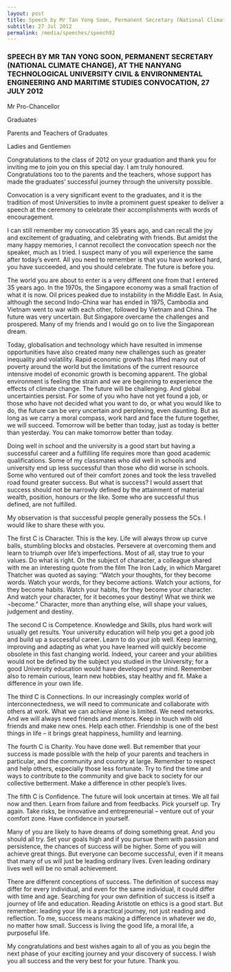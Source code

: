 ```yaml
---
layout: post
title: Speech by Mr Tan Yong Soon, Permanent Secretary (National Climate Change), at the Nanyang Technological University Civil & Environmental Engineering and Maritime Studies Convocation, 27 July 2012
subtitle: 27 Jul 2012
permalink: /media/speeches/speech92
---
```


### SPEECH BY MR TAN YONG SOON, PERMANENT SECRETARY (NATIONAL CLIMATE CHANGE), AT THE NANYANG TECHNOLOGICAL UNIVERSITY CIVIL & ENVIRONMENTAL ENGINEERING AND MARITIME STUDIES CONVOCATION, 27 JULY 2012

Mr Pro-Chancellor

Graduates

Parents and Teachers of Graduates

Ladies and Gentlemen

Congratulations to the class of 2012 on your graduation and thank you for inviting me to join you on this special day. I am truly honoured. Congratulations too to the parents and the teachers, whose support has made the graduates’ successful journey through the university possible.

Convocation is a very significant event to the graduates, and it is the tradition of most Universities to invite a prominent guest speaker to deliver a speech at the ceremony to celebrate their accomplishments with words of encouragement.

I can still remember my convocation 35 years ago, and can recall the joy and excitement of graduating, and celebrating with friends. But amidst the many happy memories, I cannot recollect the convocation speech nor the speaker, much as I tried. I suspect many of you will experience the same after today’s event. All you need to remember is that you have worked hard, you have succeeded, and you should celebrate. The future is before you.

The world you are about to enter is a very different one from that I entered 35 years ago. In the 1970s, the Singapore economy was a small fraction of what it is now. Oil prices peaked due to instability in the Middle East. In Asia, although the second Indo-China war has ended in 1975, Cambodia and Vietnam went to war with each other, followed by Vietnam and China. The future was very uncertain. But Singapore overcame the challenges and prospered. Many of my friends and I would go on to live the Singaporean dream.

Today, globalisation and technology which have resulted in immense opportunities have also created many new challenges such as greater inequality and volatility. Rapid economic growth has lifted many out of poverty around the world but the limitations of the current resource intensive model of economic growth is becoming apparent. The global environment is feeling the strain and we are beginning to experience the effects of climate change. The future will be challenging. And global uncertainties persist. For some of you who have not yet found a job, or those who have not decided what you want to do, or what you would like to do, the future can be very uncertain and perplexing, even daunting. But as long as we carry a moral compass, work hard and face the future together, we will succeed. Tomorrow will be better than today, just as today is better than yesterday. You can make tomorrow better than today.

Doing well in school and the university is a good start but having a successful career and a fulfilling life requires more than good academic qualifications. Some of my classmates who did well in schools and university end up less successful than those who did worse in schools. Some who ventured out of their comfort zones and took the less travelled road found greater success. But what is success? I would assert that success should not be narrowly defined by the attainment of material wealth, position, honours or the like. Some who are successful thus defined, are not fulfilled.

My observation is that successful people generally possess the 5Cs. I would like to share these with you.

The first C is Character. This is the key. Life will always throw up curve balls, stumbling blocks and obstacles. Persevere at overcoming them and learn to triumph over life’s imperfections. Most of all, stay true to your values. Do what is right. On the subject of character, a colleague shared with me an interesting quote from the film The Iron Lady, in which Margaret Thatcher was quoted as saying: “Watch your thoughts, for they become words. Watch your words, for they become actions. Watch your actions, for they become habits. Watch your habits, for they become your character. And watch your character, for it becomes your destiny! What we think we ¬become.” Character, more than anything else, will shape your values, judgement and destiny. 

The second C is Competence. Knowledge and Skills, plus hard work will usually get results. Your university education will help you get a good job and build up a successful career. Learn to do your job well. Keep learning, improving and adapting as what you have learned will quickly become obsolete in this fast changing world. Indeed, your career and your abilities would not be defined by the subject you studied in the University; for a good University education would have developed your mind. Remember also to remain curious, learn new hobbies, stay healthy and fit. Make a difference in your own life.

The third C is Connections. In our increasingly complex world of interconnectedness, we will need to communicate and collaborate with others at work. What we can achieve alone is limited. We need networks. And we will always need friends and mentors. Keep in touch with old friends and make new ones. Help each other. Friendship is one of the best things in life – it brings great happiness, humility and learning.

The fourth C is Charity. You have done well. But remember that your success is made possible with the help of your parents and teachers in particular, and the community and country at large. Remember to respect and help others, especially those less fortunate. Try to find the time and ways to contribute to the community and give back to society for our collective betterment. Make a difference in other people’s lives.

The fifth C is Confidence. The future will look uncertain at times. We all fail now and then. Learn from failure and from feedbacks. Pick yourself up. Try again. Take risks, be innovative and entrepreneurial – venture out of your comfort zone. Have confidence in yourself.

Many of you are likely to have dreams of doing something great. And you should all try. Set your goals high and if you pursue them with passion and persistence, the chances of success will be higher. Some of you will achieve great things. But everyone can become successful, even if it means that many of us will just be leading ordinary lives. Even leading ordinary lives well will be no small achievement.

There are different conceptions of success. The definition of success may differ for every individual, and even for the same individual, it could differ with time and age. Searching for your own definition of success is itself a journey of life and education. Reading Aristotle on ethics is a good start. But remember: leading your life is a practical journey, not just reading and reflection. To me, success means making a difference in whatever we do, no matter how small. Success is living the good life, a moral life, a purposeful life.

My congratulations and best wishes again to all of you as you begin the next phase of your exciting journey and your discovery of success. I wish you all success and the very best for your future.
Thank you.